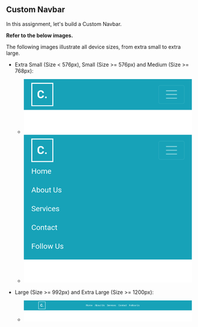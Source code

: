 ## Custom Navbar


In this assignment, let's build a Custom Navbar.


**Refer to the below images.**

The following images illustrate all device sizes, from extra small to extra large.


- Extra Small (Size < 576px), Small (Size >= 576px) and Medium (Size >= 768px):
    - ![alt text](image.png)
    - ![alt text](image-1.png)





- Large (Size >= 992px) and Extra Large (Size >= 1200px):

    - ![alt text](image-2.png)
